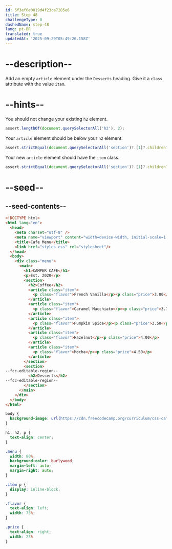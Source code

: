 ```yaml
---
id: 5f3ef6e0819d4f23ca7285e6
title: Step 48
challengeType: 0
dashedName: step-48
lang: pt-BR
translated: true
updatedAt: '2025-09-29T05:49:26.158Z'
---
```


# --description--

Add an empty `article` element under the `Desserts` heading. Give it a `class` attribute with the value `item`.

# --hints--

You should not change your existing `h2` element.

```js
assert.lengthOf(document.querySelectorAll('h2'), 2);
```

Your `article` element should be below your `h2` element.

```js
assert.strictEqual(document.querySelectorAll('section')?.[1]?.children?.[1]?.tagName, 'ARTICLE');
```

Your new `article` element should have the `item` class.

```js
assert.strictEqual(document.querySelectorAll('section')?.[1]?.children?.[1]?.className, 'item');
```

# --seed--

## --seed-contents--

```html
<!DOCTYPE html>
<html lang="en">
  <head>
    <meta charset="utf-8" />
    <meta name="viewport" content="width=device-width, initial-scale=1.0" />
    <title>Cafe Menu</title>
    <link href="styles.css" rel="stylesheet"/>
  </head>
  <body>
    <div class="menu">
      <main>
        <h1>CAMPER CAFE</h1>
        <p>Est. 2020</p>
        <section>
          <h2>Coffee</h2>
          <article class="item">
            <p class="flavor">French Vanilla</p><p class="price">3.00</p>
          </article>
          <article class="item">
            <p class="flavor">Caramel Macchiato</p><p class="price">3.75</p>
          </article>
          <article class="item">
            <p class="flavor">Pumpkin Spice</p><p class="price">3.50</p>
          </article>
          <article class="item">
            <p class="flavor">Hazelnut</p><p class="price">4.00</p>
          </article>
          <article class="item">
            <p class="flavor">Mocha</p><p class="price">4.50</p>
          </article>
        </section>
        <section>
--fcc-editable-region--
          <h2>Desserts</h2>
--fcc-editable-region--
        </section>
      </main>
    </div>
  </body>
</html>
```

```css
body {
  background-image: url(https://cdn.freecodecamp.org/curriculum/css-cafe/beans.jpg);
}

h1, h2, p {
  text-align: center;
}

.menu {
  width: 80%;
  background-color: burlywood;
  margin-left: auto;
  margin-right: auto;
}

.item p {
  display: inline-block;
}

.flavor {
  text-align: left;
  width: 75%;
}

.price {
  text-align: right;
  width: 25%
}
```

